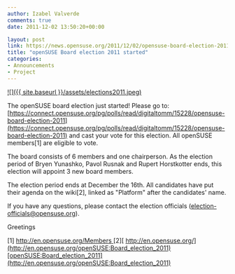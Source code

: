 ```yaml
---
author: Izabel Valverde
comments: true
date: 2011-12-02 13:50:20+00:00

layout: post
link: https://news.opensuse.org/2011/12/02/opensuse-board-election-2011-started/
title: "openSUSE Board election 2011 started"
categories:
- Announcements
- Project
---
```



[![]({{ site.baseurl }}/assets/elections2011.jpeg)](https://news.opensuse.org/2011/12/02/opensuse-board-election-2011-started/elections2011/)
    


The openSUSE board election just started! Please go to:
[https://connect.opensuse.org/pg/polls/read/digitaltomm/15228/opensuse-board-election-2011](https://connect.opensuse.org/pg/polls/read/digitaltomm/15228/opensuse-board-election-2011) and cast your vote for this election. All openSUSE members[1] are eligible to vote.

The board consists of 6 members and one chairperson. As the election period of Bryen Yunashko, Pavol Rusnak and Rupert Horstkotter ends, this election will appoint 3 new board members.

The election period ends at December the 16th.
All candidates have put their agenda on the wiki[2], linked as "Platform" after the candidates' name.

If you have any questions, please contact the election officials ([election-officials@opensuse.org](mailto:election-officials@opensuse.org)).

Greetings

[1] [http://en.opensuse.org/Members
](http://en.opensuse.org/Members) [2][ http://en.opensuse.org/](http://en.opensuse.org/openSUSE:Board_election_2011)[openSUSE:Board_election_2011](http://en.opensuse.org/openSUSE:Board_election_2011)		
